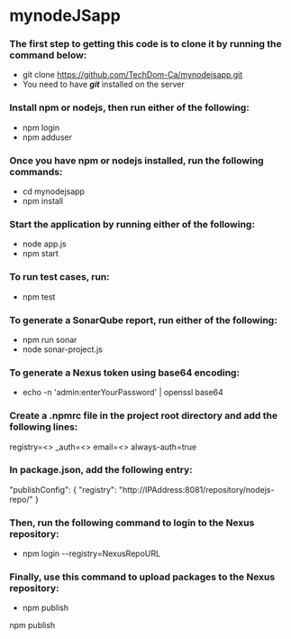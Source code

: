 # mynodeJSapp

### The first step to getting this code is to clone it by running the command below:
- git clone https://github.com/TechDom-Ca/mynodejsapp.git
- You need to have ***git*** installed on the server


### Install npm or nodejs, then run either of the following:
- npm login 
- npm adduser

### Once you have npm or nodejs installed, run the following commands:
- cd mynodejsapp
- npm install

### Start the application by running either of the following:
- node app.js
- npm start

### To run test cases, run:
- npm test

### To generate a SonarQube report, run either of the following:
- npm run sonar
- node sonar-project.js

### To generate a Nexus token using base64 encoding:
- echo -n 'admin:enterYourPassword' | openssl base64

### Create a .npmrc file in the project root directory and add the following lines:

  registry=<<NexusRepoURL>>
  _auth=<<Token>>
  email=<<EmailID>>
  always-auth=true


### In package.json, add the following entry:

  "publishConfig": {
  "registry": "http://IPAddress:8081/repository/nodejs-repo/"
  }

### Then, run the following command to login to the Nexus repository:
- npm login --registry=NexusRepoURL
  
### Finally, use this command to upload packages to the Nexus repository:
- npm publish




npm publish
  
